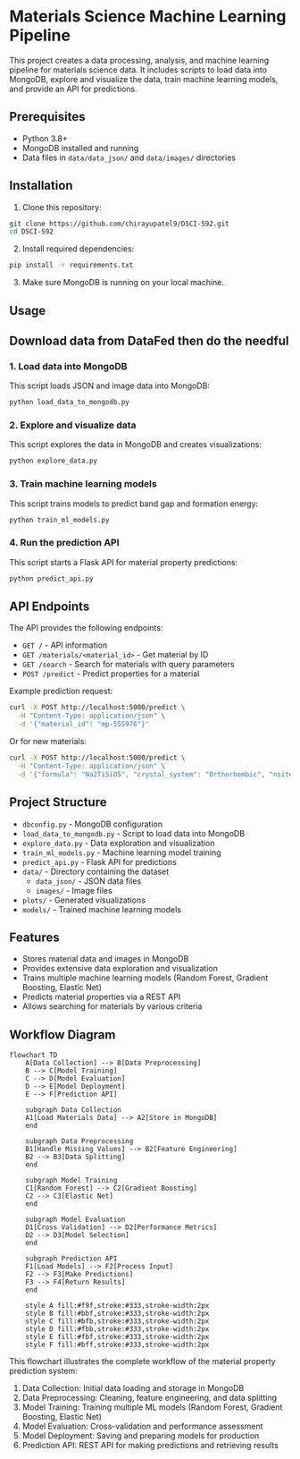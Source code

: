 # Materials Science Machine Learning Pipeline

This project creates a data processing, analysis, and machine learning pipeline for materials science data. It includes scripts to load data into MongoDB, explore and visualize the data, train machine learning models, and provide an API for predictions.

## Prerequisites

- Python 3.8+
- MongoDB installed and running
- Data files in `data/data_json/` and `data/images/` directories

## Installation

1. Clone this repository:
```bash
git clone https://github.com/chirayupatel9/DSCI-592.git
cd DSCI-592
```

2. Install required dependencies:
```bash
pip install -r requirements.txt
```

3. Make sure MongoDB is running on your local machine.

## Usage

## **Download data from DataFed then do the needful**

### 1. Load data into MongoDB

This script loads JSON and image data into MongoDB:

```bash
python load_data_to_mongodb.py
```

### 2. Explore and visualize data

This script explores the data in MongoDB and creates visualizations:

```bash
python explore_data.py
```

### 3. Train machine learning models

This script trains models to predict band gap and formation energy:

```bash
python train_ml_models.py
```

### 4. Run the prediction API

This script starts a Flask API for material property predictions:

```bash
python predict_api.py
```

## API Endpoints

The API provides the following endpoints:

- `GET /` - API information
- `GET /materials/<material_id>` - Get material by ID
- `GET /search` - Search for materials with query parameters
- `POST /predict` - Predict properties for a material

Example prediction request:

```bash
curl -X POST http://localhost:5000/predict \
  -H "Content-Type: application/json" \
  -d '{"material_id": "mp-555976"}'
```

Or for new materials:

```bash
curl -X POST http://localhost:5000/predict \
  -H "Content-Type: application/json" \
  -d '{"formula": "Na2TiSiO5", "crystal_system": "Orthorhombic", "nsites": 36}'
```

## Project Structure

- `dbconfig.py` - MongoDB configuration
- `load_data_to_mongodb.py` - Script to load data into MongoDB
- `explore_data.py` - Data exploration and visualization
- `train_ml_models.py` - Machine learning model training
- `predict_api.py` - Flask API for predictions
- `data/` - Directory containing the dataset
  - `data_json/` - JSON data files
  - `images/` - Image files
- `plots/` - Generated visualizations
- `models/` - Trained machine learning models

## Features

- Stores material data and images in MongoDB
- Provides extensive data exploration and visualization
- Trains multiple machine learning models (Random Forest, Gradient Boosting, Elastic Net)
- Predicts material properties via a REST API
- Allows searching for materials by various criteria

## Workflow Diagram

```mermaid
flowchart TD
    A[Data Collection] --> B[Data Preprocessing]
    B --> C[Model Training]
    C --> D[Model Evaluation]
    D --> E[Model Deployment]
    E --> F[Prediction API]
    
    subgraph Data Collection
    A1[Load Materials Data] --> A2[Store in MongoDB]
    end
    
    subgraph Data Preprocessing
    B1[Handle Missing Values] --> B2[Feature Engineering]
    B2 --> B3[Data Splitting]
    end
    
    subgraph Model Training
    C1[Random Forest] --> C2[Gradient Boosting]
    C2 --> C3[Elastic Net]
    end
    
    subgraph Model Evaluation
    D1[Cross Validation] --> D2[Performance Metrics]
    D2 --> D3[Model Selection]
    end
    
    subgraph Prediction API
    F1[Load Models] --> F2[Process Input]
    F2 --> F3[Make Predictions]
    F3 --> F4[Return Results]
    end
    
    style A fill:#f9f,stroke:#333,stroke-width:2px
    style B fill:#bbf,stroke:#333,stroke-width:2px
    style C fill:#bfb,stroke:#333,stroke-width:2px
    style D fill:#fbb,stroke:#333,stroke-width:2px
    style E fill:#fbf,stroke:#333,stroke-width:2px
    style F fill:#bff,stroke:#333,stroke-width:2px
```

This flowchart illustrates the complete workflow of the material property prediction system:
1. Data Collection: Initial data loading and storage in MongoDB
2. Data Preprocessing: Cleaning, feature engineering, and data splitting
3. Model Training: Training multiple ML models (Random Forest, Gradient Boosting, Elastic Net)
4. Model Evaluation: Cross-validation and performance assessment
5. Model Deployment: Saving and preparing models for production
6. Prediction API: REST API for making predictions and retrieving results